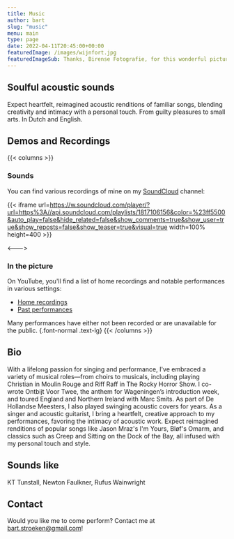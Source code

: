 ```yaml
---
title: Music
author: bart
slug: "music"
menu: main
type: page
date: 2022-04-11T20:45:00+00:00
featuredImage: /images/wijnfort.jpg
featuredImageSub: Thanks, Birense Fotografie, for this wonderful picture!
---
```




## Soulful acoustic sounds

Expect heartfelt, reimagined acoustic renditions of familiar songs, blending creativity and intimacy with a personal touch.
From guilty pleasures to small arts. In Dutch and English.

## Demos and Recordings 
{{< columns >}}

### Sounds

You can find various recordings of mine on my [SoundCloud](https://www.soundcloud.com/bartstroeken) channel:

{{< iframe url=https://w.soundcloud.com/player/?url=https%3A//api.soundcloud.com/playlists/1817106156&color=%23ff5500&auto_play=false&hide_related=false&show_comments=true&show_user=true&show_reposts=false&show_teaser=true&visual=true width=100% height=400 >}}

<---> 

### In the picture
On YouTube, you'll find a list of home recordings and notable performances in various settings:

* [Home recordings](https://www.youtube.com/@bartstroeken/videos)
* [Past performances](https://www.youtube.com/watch?v=VxtN2-mgIU4&list=PLBU6NC_QQAKzo3F0xCfhTwftKJmAaLMok)

Many performances have either not been recorded or are unavailable for the public. 
{.font-normal .text-lg}
{{< /columns >}}
## Bio

With a lifelong passion for singing and performance, I've embraced a variety of musical roles—from choirs to musicals, including playing Christian in Moulin Rouge and Riff Raff in The Rocky Horror Show. 
I co-wrote Ontbijt Voor Twee, the anthem for Wageningen’s introduction week, and toured England and Northern Ireland with Marc Smits. As part of De Hollandse Meesters, I also played swinging acoustic covers for years. 
As a singer and acoustic guitarist, I bring a heartfelt, creative approach to my performances, favoring the intimacy of acoustic work. 
Expect reimagined renditions of popular songs like Jason Mraz's I'm Yours, Bløf's Omarm, and classics such as Creep and Sitting on the Dock of the Bay, all infused with my personal 
touch and style.

## Sounds like

KT Tunstall, Newton Faulkner, Rufus Wainwright

## Contact

Would you like me to come perform? Contact me at bart.stroeken@gmail.com!

